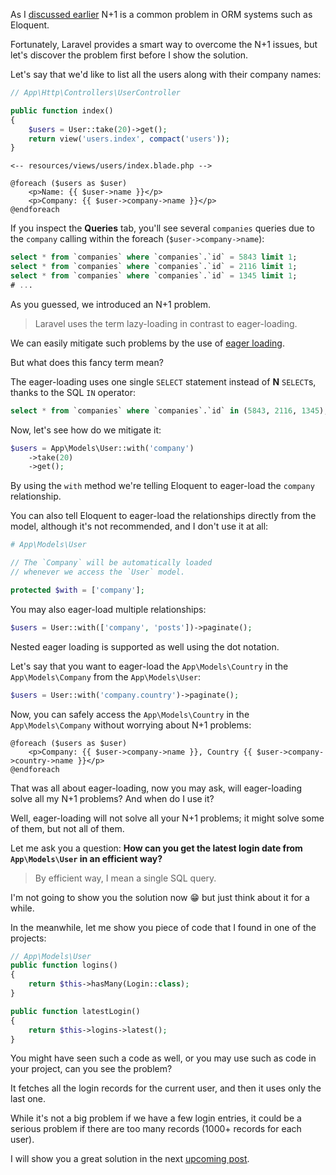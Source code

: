 As I [discussed earlier](/laravel/eloquent-performance-tips/) N+1 is a common problem in ORM systems such as Eloquent.

Fortunately, Laravel provides a smart way to overcome the N+1 issues, but let's discover the problem first before I show the solution.

Let's say that we'd like to list all the users along with their company names:
```php
// App\Http\Controllers\UserController

public function index()
{
    $users = User::take(20)->get();
    return view('users.index', compact('users'));
}
```

```blade
<-- resources/views/users/index.blade.php -->

@foreach ($users as $user)
    <p>Name: {{ $user->name }}</p>
    <p>Company: {{ $user->company->name }}</p>
@endforeach
```

If you inspect the **Queries** tab, you'll see several `companies` queries due to the `company` calling within the foreach (`$user->company->name`):
```sql
select * from `companies` where `companies`.`id` = 5843 limit 1;
select * from `companies` where `companies`.`id` = 2116 limit 1;
select * from `companies` where `companies`.`id` = 1345 limit 1;
# ...
```

As you guessed, we introduced an N+1 problem.

> Laravel uses the term lazy-loading in contrast to eager-loading.

We can easily mitigate such problems by the use of [eager loading](https://laravel.com/docs/eloquent-relationships#eager-loading).

But what does this fancy term mean?

The eager-loading uses one single `SELECT` statement instead of **N** `SELECT`s, thanks to the SQL `IN` operator: 
```sql
select * from `companies` where `companies`.`id` in (5843, 2116, 1345);
``` 

Now, let's see how do we mitigate it:
```php
$users = App\Models\User::with('company')
    ->take(20)
    ->get();
```

By using the `with` method we're telling Eloquent to eager-load the `company` relationship.

You can also tell Eloquent to eager-load the relationships directly from the model, although it's not recommended, and I don't use it at all:

```php
# App\Models\User

// The `Company` will be automatically loaded 
// whenever we access the `User` model.

protected $with = ['company'];
```

You may also eager-load multiple relationships:
```php
$users = User::with(['company', 'posts'])->paginate();
```

Nested eager loading is supported as well using the dot notation.

Let's say that you want to eager-load the `App\Models\Country` in the `App\Models\Company` from the `App\Models\User`:
```php
$users = User::with('company.country')->paginate();
``` 

Now, you can safely access the `App\Models\Country` in the `App\Models\Company` without worrying about N+1 problems:
```blade
@foreach ($users as $user)
    <p>Company: {{ $user->company->name }}, Country {{ $user->company->country->name }}</p>
@endforeach
```

That was all about eager-loading, now you may ask, will eager-loading solve all my N+1 problems? And when do I use it?

Well, eager-loading will not solve all your N+1 problems; it might solve some of them, but not all of them.

Let me ask you a question: **How can you get the latest login date from `App\Models\User` in an efficient way?**

> By efficient way, I mean a single SQL query. 

I'm not going to show you the solution now 😁 but just think about it for a while.

In the meanwhile, let me show you piece of code that I found in one of the projects:
```php
// App\Models\User
public function logins()
{
    return $this->hasMany(Login::class);
}

public function latestLogin()
{
    return $this->logins->latest();
}
```

You might have seen such a code as well, or you may use such as code in your project, can you see the problem?

It fetches all the login records for the current user, and then it uses only the last one.

While it's not a big problem if we have a few login entries, it could be a serious problem if there are too many records (1000+ records for each user).

I will show you a great solution in the next [upcoming post](../eloquent-performance-subqueries/).
